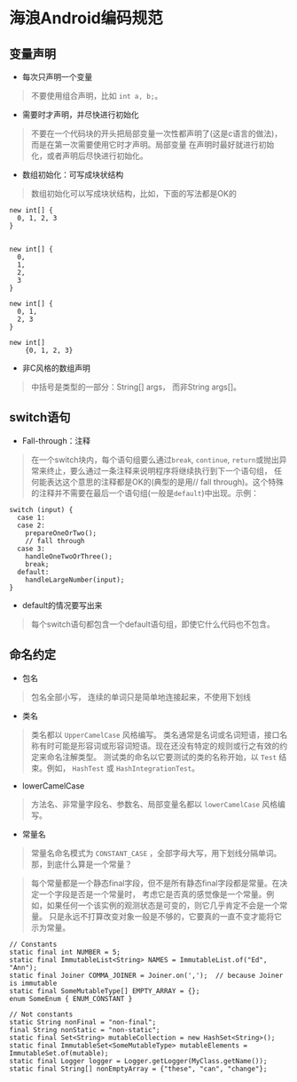 # 海浪Android编码规范


## 变量声明


* 每次只声明一个变量

> 不要使用组合声明，比如 `int a, b;`。

* 需要时才声明，并尽快进行初始化

> 不要在一个代码块的开头把局部变量一次性都声明了(这是c语言的做法)，而是在第一次需要使用它时才声明。局部变量    在声明时最好就进行初始化，或者声明后尽快进行初始化。

* 数组初始化：可写成块状结构

> 数组初始化可以写成块状结构，比如，下面的写法都是OK的
```
new int[] {
  0, 1, 2, 3
}


new int[] {
  0,
  1,
  2,
  3
}

new int[] {
  0, 1,
  2, 3
}

new int[]
    {0, 1, 2, 3}
```

* 非C风格的数组声明

>中括号是类型的一部分：String[] args， 而非String args[]。

## switch语句

* Fall-through：注释

> 在一个switch块内，每个语句组要么通过`break`, `continue`, `return`或抛出异常来终止，要么通过一条注释来说明程序将继续执行到下一个语句组， 任何能表达这个意思的注释都是OK的(典型的是用// fall through)。这个特殊的注释并不需要在最后一个语句组(一般是`default`)中出现。示例：

```
switch (input) {
  case 1:
  case 2:
    prepareOneOrTwo();
    // fall through
  case 3:
    handleOneTwoOrThree();
    break;
  default:
    handleLargeNumber(input);
}
```
* default的情况要写出来

> 每个switch语句都包含一个default语句组，即使它什么代码也不包含。

## 命名约定

* 包名

> 包名全部小写， 连续的单词只是简单地连接起来，不使用下划线

* 类名

> 类名都以 `UpperCamelCase` 风格编写。
类名通常是名词或名词短语，接口名称有时可能是形容词或形容词短语。现在还没有特定的规则或行之有效的约定来命名注解类型。
测试类的命名以它要测试的类的名称开始，以 `Test` 结束。例如， `HashTest` 或 `HashIntegrationTest`。


* lowerCamelCase

> 方法名、非常量字段名、参数名、局部变量名都以 `lowerCamelCase` 风格编写。

* 常量名

> 常量名命名模式为 `CONSTANT_CASE` ，全部字母大写，用下划线分隔单词。那，到底什么算是一个常量？

> 每个常量都是一个静态final字段，但不是所有静态final字段都是常量。在决定一个字段是否是一个常量时， 考虑它是否真的感觉像是一个常量。例如，如果任何一个该实例的观测状态是可变的，则它几乎肯定不会是一个常量。 只是永远不打算改变对象一般是不够的，它要真的一直不变才能将它示为常量。

```
// Constants
static final int NUMBER = 5;
static final ImmutableList<String> NAMES = ImmutableList.of("Ed", "Ann");
static final Joiner COMMA_JOINER = Joiner.on(',');  // because Joiner is immutable
static final SomeMutableType[] EMPTY_ARRAY = {};
enum SomeEnum { ENUM_CONSTANT }

// Not constants
static String nonFinal = "non-final";
final String nonStatic = "non-static";
static final Set<String> mutableCollection = new HashSet<String>();
static final ImmutableSet<SomeMutableType> mutableElements = ImmutableSet.of(mutable);
static final Logger logger = Logger.getLogger(MyClass.getName());
static final String[] nonEmptyArray = {"these", "can", "change"};
```
